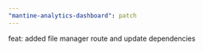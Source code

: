 ```yaml
---
"mantine-analytics-dashboard": patch
---
```


feat: added file manager route and update dependencies
